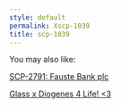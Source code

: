```yaml
---
style: default
permalink: Xscp-1039
title: scp-1039
---
```

You may also like:

[SCP-2791: Fauste Bank plc](http://scp-wiki.net/scp-2791)

[Glass x Diogenes 4 Life! <3](http://scp-wiki.net/erogenous-diogenous)

